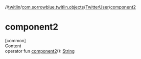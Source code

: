 //[twitlin](../../index.md)/[com.sorrowblue.twitlin.objects](../index.md)/[TwitterUser](index.md)/[component2](component2.md)



# component2  
[common]  
Content  
operator fun [component2](component2.md)(): [String](https://kotlinlang.org/api/latest/jvm/stdlib/kotlin/-string/index.html)  



